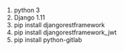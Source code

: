 1. python 3
2. Django 1.11
3. pip install djangorestframework
4. pip install djangorestframework_jwt
5. pip install python-gitlab
